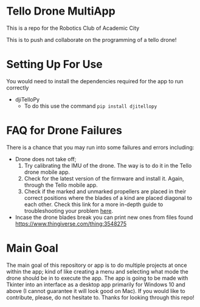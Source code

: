 # Tello Drone MultiApp

This is a repo for the Robotics Club of Academic City 

This is to push and collaborate on the programming of a tello drone!

# Setting Up For Use 
You would need to install the dependencies required for the app to run correctly
-  djiTelloPy
	- To do this use the command `pip install djitellopy`


# FAQ for Drone Failures
There is a chance that you may run into some failures and errors including:
- Drone does not take off;
	1. Try calibrating the IMU of the drone. The way is to do it in the Tello drone mobile app.  
	2. Check for the latest version of the firmware and install it. Again, through the Tello mobile app. 
	3. Check if the marked and unmarked propellers are placed in their correct positions where the blades of a kind are placed diagonal to each other. 
	Check this link for a more in-depth guide to troubleshooting your problem [here](https://lccsdrone.com/tello-drone-not-taking-off-and-flipping-over/). 
- Incase the drone blades break you can print new ones from files found https://www.thingiverse.com/thing:3548275
	
#  Main Goal 
The main goal of this repository or app is to do multiple projects at once within the app; kind of like creating a menu and selecting what mode the drone should be in to execute the app. The app is going to be made with Tkinter into an interface as a desktop app primarily for Windows 10 and above (I cannot guarantee it will look good on Mac).  If you would like to contribute, please, do not hesitate to. Thanks for looking through this repo!


